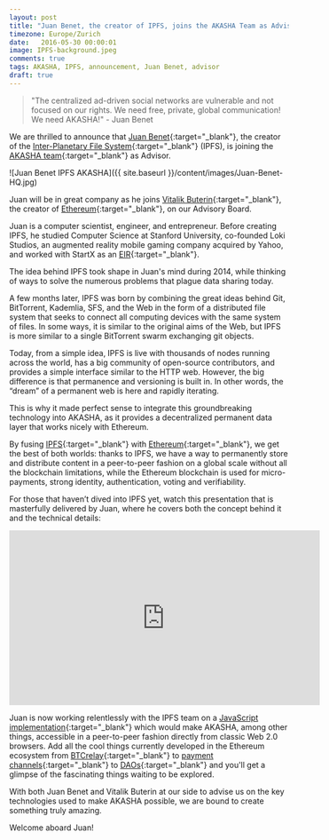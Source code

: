 ```yaml
---
layout: post
title: "Juan Benet, the creator of IPFS, joins the AKASHA Team as Advisor"
timezone: Europe/Zurich
date:   2016-05-30 00:00:01
image: IPFS-background.jpeg
comments: true
tags: AKASHA, IPFS, announcement, Juan Benet, advisor
draft: true
---
```

>"The centralized ad-driven social networks are vulnerable and not focused on our rights. We need free, private, global communication! We need AKASHA!" - Juan Benet

We are thrilled to announce that [Juan Benet](https://twitter.com/juanbenet){:target="_blank"}, the creator of the [Inter-Planetary File System](https://ipfs.io/){:target="_blank"} (IPFS), is joining the [AKASHA team](http://akasha.world/#team){:target="_blank"} as Advisor.

![Juan Benet IPFS AKASHA]({{ site.baseurl }}/content/images/Juan-Benet-HQ.jpg)

Juan will be in great company as he joins [Vitalik Buterin](https://twitter.com/VitalikButerin){:target="_blank"}, the creator of [Ethereum](https://ethereum.org/){:target="_blank"}, on our Advisory Board. 

Juan is a computer scientist, engineer, and entrepreneur. Before creating IPFS, he studied Computer Science at Stanford University, co-founded Loki Studios, an augmented reality mobile gaming company acquired by Yahoo, and worked with StartX as an [EIR](http://startx.com/){:target="_blank"}. 

The idea behind IPFS took shape in Juan's mind during 2014, while thinking of ways to solve the numerous problems that plague data sharing today. 

A few months later, IPFS was born by combining the great ideas behind Git, BitTorrent, Kademlia, SFS, and the Web in the form of a distributed file system that seeks to connect all computing devices with the same system of files. In some ways, it is similar to the original aims of the Web, but IPFS is more similar to a single BitTorrent swarm exchanging git objects. 

Today, from a simple idea, IPFS is live with thousands of nodes running across the world, has a big community of open-source contributors, and provides a simple interface similar to the HTTP web. However, the big difference is that permanence and versioning is built in. In other words, the “dream” of a permanent web is here and rapidly iterating. 

This is why it made perfect sense to integrate this groundbreaking technology into AKASHA, as it provides a decentralized permanent data layer that works nicely with Ethereum.

By fusing [IPFS](https://ipfs.io/){:target="_blank"} with [Ethereum](https://ethereum.org/){:target="_blank"}, we get the best of both worlds: thanks to IPFS, we have a way to permanently store and distribute content in a peer-to-peer fashion on a global scale without all the blockchain limitations, while the Ethereum blockchain is used for micro-payments, strong identity, authentication, voting and verifiability.

For those that haven’t dived into IPFS yet, watch this presentation that is masterfully delivered by Juan, where he covers both the concept behind it and the technical details:

<iframe width="560" height="315" src="https://www.youtube.com/embed/HUVmypx9HGI" frameborder="0" allowfullscreen></iframe>

Juan is now working relentlessly with the IPFS team on a [JavaScript implementation](https://github.com/ipfs/js-ipfs){:target="_blank"} which would make AKASHA, among other things, accessible in a peer-to-peer fashion directly from classic Web 2.0 browsers. Add all the cool things currently developed in the Ethereum ecosystem from [BTCrelay](http://btcrelay.org/){:target="_blank"} to [payment channels](http://www.arcturnus.com/ethereum-lightning-network-and-beyond/){:target="_blank"} to [DAOs](https://daohub.org/){:target="_blank"} and you'll get a glimpse of the fascinating things waiting to be explored. 

With both Juan Benet and Vitalik Buterin at our side to advise us on the key technologies used to make AKASHA possible, we are bound to create something truly amazing. 

Welcome aboard Juan! 
